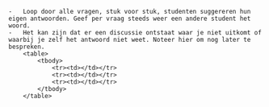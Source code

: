     -   Loop door alle vragen, stuk voor stuk, studenten suggereren hun eigen antwoorden. Geef per vraag steeds weer een andere student het woord.
    -   Het kan zijn dat er een discussie ontstaat waar je niet uitkomt of waarbij je zelf het antwoord niet weet. Noteer hier om nog later te bespreken.
        <table>
            <tbody>
                <tr><td></td></tr>
                <tr><td></td></tr>
                <tr><td></td></tr>
            </tbody>
        </table>
